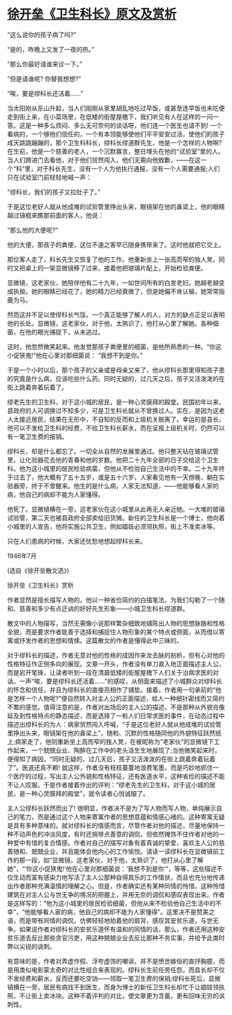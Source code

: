 # [徐开垒《卫生科长》原文及赏析](https://www.vrrw.net/wx/9101.html)

“这么说你的孩子病了吗?”

“是的，昨晚上又发了一夜的热。”

“那么你最好请谁来诊一下。”

“但是请谁呢? 你替我想想?”

“唉，要是缪科长还活着……”



当太阳刚从东山升起，当人们刚刚从家里胡乱地吃过早饭，或甚至连早饭也未吃便走到街上来，在小菜场里，在低矮的街屋屋檐下，我们听见有人在这样的一问一答。这是一种多么烦闷、多么无可奈何的谈话呀，他们连一个医生也请不到! 一个看病的，一个够他们信任的，一个有本领能够使他们平平安安过活，使他们的孩子成天跳跳蹦蹦的，那个卫生科科长，缪科长缪道群先生，他是一个怎样的人物啊? 在生前，他是一个慈善的老人，一个沉默寡言，整日埋头在他的“试验室”里的人。当人们跨进门去看他，对于他们贸然闯入，他们无需向他致歉，——在这一个“科”里，对于科长先生，没有一个人为他执行通报，没有一个人需要通报;人们只在试验室门前轻轻地喊一声：

“缪科长，我们的孩子又拉肚子了。”

于是这位老好人就从他成堆的试验管里挣出头来，眼镜架在他的鼻梁上，他的眼睛越过镜框来瞧那前面的客人，他说：

“那么他的大便呢?”

他的大便，那孩子的粪便，这位不速之客早已随身携带来了。这时他就把它交上。

那位客人走了，科长先生又恢复了他的工作。他重新坐上一张高而窄的独人凳，同时又把桌上的一架显微镜移了过来，接着他把玻璃片配上，开始检验粪便。

显微镜，这老家伙，她陪伴他有二十九年，一如世间所有的白发老妇，她越老越变成执拗，她的眼睛已经花了，她的精力已经衰微了，但是她偏不肯认输，她常常指鹿为马。

然而这并不足以使缪科长气馁。一个真正能够了解人的人，对方的缺点正足以表明他的长处。显微镜，这老家伙，对于他，太熟识了，他打从心里了解她。各种细菌，在他的眼光捕捉下，从未逃过。

这时，他忽然微笑起来。他发觉那孩子粪便里的细菌，是他所熟悉的一种。“你这小促狭鬼!”他在心里对那细菌说： “我想不到是你。”

于是一个小时以后，那个孩子的父亲或是母亲又来了，他从缪科长那里得知孩子患的究竟是什么病，应该吃些什么药。同时无疑的，过几天之后，孩子又活泼泼的在街上跳着奔着玩着了。

缪老先生的卫生科，对于这小城的居民，是一种心灵膜拜的殿堂。民国初年以来，县政府的人可调换过不知多少，可是卫生科长就从不曾换过人。实在，是因为这老人太接近居民，结果在无形中，不自知的反而和上级机关脱离了。幸运的是县长，他可以不发给卫生科的经费，不给卫生科长薪水，而在呈报上级机关时，仍然可以有一笔卫生费的报销。

缪科长，却是什么都忘了。一切全从自然的发展里通过。他只整天钻在玻璃试管里，让化验器花去他的青春和他的岁数。他把二十九年全部的日子交给这个卫生科。他为这小城里的居民检验病菌，但他从不检验自己生活中的不幸。二十九年终于过去了，他大概有了五十五岁，或是五十六岁，人家看见他有一天傍晚，躺在实验器旁，终于不曾醒来。他生的是什么病，人家无法知道，——他能够看人家的病，他自己的病却不能为人家懂得。

他死了。显微镜横在一旁，这老家伙在这小城里从此再无人亲近她。一大堆的玻璃试验管，第二天也被县政府全部卖给旧货摊。新任的卫生科长是一个博士，他向着小城里的人宣告，他将实施公共卫生，例如娼妓必须领执照，街上不准卖冰等。

只在人们患病的时候，大家还忧愁地想起缪科长来。

1946年7月

(选自《徐开垒散文选》)

徐开垒《卫生科长》赏析

作者显然是擅长描写人物的。他以一种省俭简约的白描笔法，为我们勾勒了一个随和、慈善和多少有点迂讷的好好先生形象——小城卫生科长缪道群。

散文中的人物描写，当然无需像小说那样繁杂细致地铺陈出人物的思想脉胳和性格全貌，而是要求作者能善于选择和捕捉住人物形象的某个特点或侧面，从而借以寄寓或抒发作者的思想和情愫。这篇散文的作者是懂得此中三昧的。

对于缪科长的描述，作者无意对他的性格的成因作来龙去脉的剖析，但有心对他的性格特征作正侧多向的展现。文章一开头，作者没有单刀直入地正面描述主人公，而是宕开笔锋，让读者听到一段在清晨低矮的街屋屋檐下人们关于治病求医的对话。一声“唉，要是缪科长还活着……”的感叹，从侧面来描述了小城群众对缪科长的怀念和信任，并且为缪科长的直接亮相作了铺垫。接着，作者用一句承前的“他是怎样一个人物呢?”便自然转入对主人公的正面描述，给人一种细针密线而又简约不繁的感觉。值得注意的是，作者对出场后的主人公的描述，不是那种从外貌肖像延及到性格特点的静态描述，而是选择了一桩人们日常求医的事件，在动态过程中描述出缪科长的为人：病家贸然闯入呼喊，“于是这位老好人就从他成堆的试验管里挣出头来，眼镜架在他的鼻梁上”，随和、沉默的性格随同他的外貌特征跃然纸上;病家走了，他则重新坐上高而窄的独人凳，在被昵称为“老家伙”的显微镜下工作起来，一个兢兢业业、陶醉在工作中的老头活生生地展现了;当他微笑起来时，便得知了病因，“同时无疑的，过几天后，孩子又活泼泼的在街上跳着奔着玩着了”。医道还真不赖! 就这样，作者没有枝枝蔓蔓地浪费笔墨，而是巧妙地抓住一个医疗的过程，写出主人公外貌和性格特征，还有医道水平，这种省俭的描述不能不让人叹服。于是作者接着作出的评判：“缪老先生的卫生科，对于这小城的居民，是一种心灵膜拜的殿堂”，就令读者心悦诚服了。

主人公缪科长跃然而出了! 很明显，作者决不是为了写人物而写人物，单纯展示自己的笔力，而是通过这个人物来寄寓作者的思想意蕴和情感心绪的。这种寄寓无疑是具有多种意味的。就对缪科长的情感而言，尽管作者对他的描述，尽量地保持一种不动声色的冲淡风度，有时还捎带点善意的调侃，但依然掩饰不住作者对他的一种爱中有惜的复合情感。作者对自己的描写对象有着真诚的挚爱，喜欢主人公的慈善随和、兢兢业业，并且能体会他内心的工作愉悦。请读一读缪科长在显微镜前工作的那一段，如“显微镜，这老家伙，对于他，太熟识了，他打从心里了解她”，“‘你这小促狭鬼!’他在心里对那细菌说：‘我想不到是你’”，等等，这些描述不仅生动而富有感染力地写活了主人公那种自得其乐的工作情状，而且也充分地传递出作者那种充满温情的理解之心。但是，作者确实还有某种同情的怜惜。这种怜惜建筑在对主人公与世无争的境况的把握上，并用无奈的调侃和感叹表现出来。作者是这样写的：“他为这小城里的居民检验细菌，但他从来不检验他自己生活中的不幸”，“他能够看人家的病，他自己的病却不能为人家懂得”。这里决不是赞美之语，而是带有同情的调侃，仿佛轻轻地拍着他的肩背，感叹其安贫乐道，与世无争。如果说作者对缪科长的安贫乐道怀有温和的同情的话，那么，作者还用这种安贫乐道去反比那些贪官污吏，用这种兢兢业业去反比那种不务实事，并给予此类时弊以尖锐的讽刺。

有意味的是，作者对弄虚作假、浮夸虚饰的嘲讽，并不是愤世嫉俗的直抒胸臆，而是用类似电影蒙太奇的对比性组合来表现的。缪科长生前任劳任怨，而县长却不仅不发经费和薪水，反而还要吃空饷——领取一笔卫生费的保销;缪科长死后，显微镜横在一旁，居民有病找不到医生，而身为博士的新任卫生科长却忙于让娼妓领执照，不让街上卖冰块。这种不着评判的对比，使文章更为含蓄，更有回味无穷的讽刺性。


